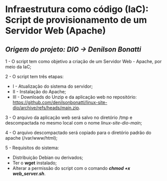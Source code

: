 # Infraestrutura como código (IaC): Script de provisionamento de um Servidor Web (Apache)

## _Origem do projeto: DIO -> Denilson Bonatti_

1 - O script tem como objetivo a criação de um Servidor Web - Apache, por meio da IaC;

2 - O script tem três etapas:
- I - Atualização do sistema do servidor;
- II - Instalação do Apache;
- III - Downloads do Unzip e da aplicação web no repositório: https://github.com/denilsonbonatti/linux-site-dio/archive/refs/heads/main.zip. 

3 - O arquivo da aplicação web será salvo no diretório /tmp e descompactada no mesmo local com o nome _linux-site-dio-main_;

4 - O arquivo descompactado será copiado para o diretório padrão do apache (/var/www/html);

5 - Requisitos do sistema:
- Distribuição Debian ou derivados;
- Ter o **wget** instalado;
- Alterar a permissão do script com o comando ***chmod +x web_server.sh***.
